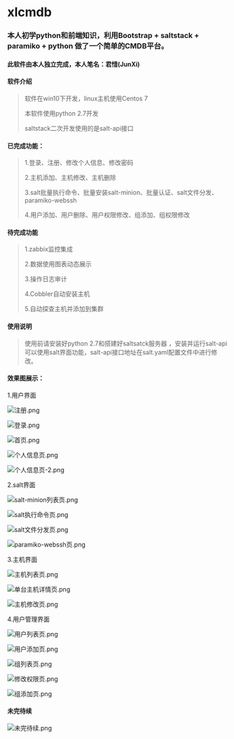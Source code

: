 # xlcmdb

### 本人初学python和前端知识，利用Bootstrap + saltstack + paramiko + python 做了一个简单的CMDB平台。

#### 此软件由本人独立完成，本人笔名：君惜(JunXi)

#### 软件介绍
> 软件在win10下开发，linux主机使用Centos 7
>
> 本软件使用python 2.7开发
> 
> saltstack二次开发使用的是salt-api接口
> 
#### 已完成功能：
> 1.登录、注册、修改个人信息、修改密码
> 
> 2.主机添加、主机修改、主机删除
>
> 3.salt批量执行命令、批量安装salt-minion、批量认证、salt文件分发、paramiko-webssh
>
> 4.用户添加、用户删除、用户权限修改、组添加、组权限修改
#### 待完成功能
> 1.zabbix监控集成
>
> 2.数据使用图表动态展示
>
> 3.操作日志审计
>
> 4.Cobbler自动安装主机
>
> 5.自动探查主机并添加到集群

#### 使用说明
> 使用前请安装好python 2.7和搭建好saltsatck服务器
，安装并运行salt-api可以使用salt界面功能，salt-api接口地址在salt.yaml配置文件中进行修改。

#### 效果图展示：
1.用户界面

![注册.png](http://upload-images.jianshu.io/upload_images/4262139-7ad6fd1772adbed0.png?imageMogr2/auto-orient/strip%7CimageView2/2/w/1240)

![登录.png](http://upload-images.jianshu.io/upload_images/4262139-acf6740a9378c15e.png?imageMogr2/auto-orient/strip%7CimageView2/2/w/1240)


![首页.png](http://upload-images.jianshu.io/upload_images/4262139-770709fa11c915f6.png?imageMogr2/auto-orient/strip%7CimageView2/2/w/1240)


![个人信息页.png](http://upload-images.jianshu.io/upload_images/4262139-2bf21cf0c0785da7.png?imageMogr2/auto-orient/strip%7CimageView2/2/w/1240)


![个人信息页-2.png](http://upload-images.jianshu.io/upload_images/4262139-508c02b275cb9a67.png?imageMogr2/auto-orient/strip%7CimageView2/2/w/1240)


2.salt界面

![salt-minion列表页.png](http://upload-images.jianshu.io/upload_images/4262139-21596ed2b511c2ec.png?imageMogr2/auto-orient/strip%7CimageView2/2/w/1240)


![salt执行命令页.png](http://upload-images.jianshu.io/upload_images/4262139-ee2e4f861163c332.png?imageMogr2/auto-orient/strip%7CimageView2/2/w/1240)


![salt文件分发页.png](http://upload-images.jianshu.io/upload_images/4262139-dd453dd18f582608.png?imageMogr2/auto-orient/strip%7CimageView2/2/w/1240)


![paramiko-webssh页.png](http://upload-images.jianshu.io/upload_images/4262139-4259014351571486.png?imageMogr2/auto-orient/strip%7CimageView2/2/w/1240)



3.主机界面

![主机列表页.png](http://upload-images.jianshu.io/upload_images/4262139-75607e7c5c4fde9b.png?imageMogr2/auto-orient/strip%7CimageView2/2/w/1240)


![单台主机详情页.png](http://upload-images.jianshu.io/upload_images/4262139-b38e2fa4007de335.png?imageMogr2/auto-orient/strip%7CimageView2/2/w/1240)


![主机修改页.png](http://upload-images.jianshu.io/upload_images/4262139-fe5604c4fe942f55.png?imageMogr2/auto-orient/strip%7CimageView2/2/w/1240)


4.用户管理界面


![用户列表页.png](http://upload-images.jianshu.io/upload_images/4262139-6d83bf683aed8798.png?imageMogr2/auto-orient/strip%7CimageView2/2/w/1240)


![用户添加页.png](http://upload-images.jianshu.io/upload_images/4262139-7961dd2511246b1c.png?imageMogr2/auto-orient/strip%7CimageView2/2/w/1240)


![组列表页.png](http://upload-images.jianshu.io/upload_images/4262139-c3ac443c22b08f3c.png?imageMogr2/auto-orient/strip%7CimageView2/2/w/1240)


![修改权限页.png](http://upload-images.jianshu.io/upload_images/4262139-c57d396549ce61d3.png?imageMogr2/auto-orient/strip%7CimageView2/2/w/1240)


![组添加页.png](http://upload-images.jianshu.io/upload_images/4262139-bfef9abe9fceb634.png?imageMogr2/auto-orient/strip%7CimageView2/2/w/1240)


#### 未完待续
![未完待续.png](http://upload-images.jianshu.io/upload_images/4262139-b6ff1551737a40df.png?imageMogr2/auto-orient/strip%7CimageView2/2/w/1240)
